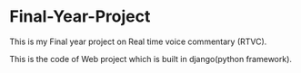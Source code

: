 # Final-Year-Project
This is my Final year project on Real time voice commentary (RTVC).

This is the code of Web project which is built in django(python framework).
